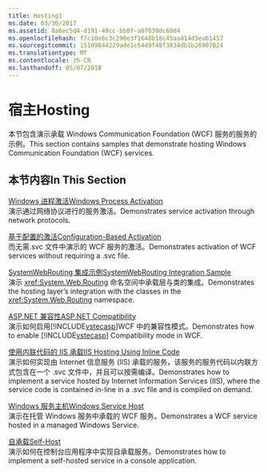 ```yaml
---
title: Hosting1
ms.date: 03/30/2017
ms.assetid: 8a6ec5d4-d191-49cc-bb0f-a07639dc60d4
ms.openlocfilehash: f7c10e6c3c290e3f1648b18c45aa414d3ea61457
ms.sourcegitcommit: 15109844229ade1c6449f48f3834db1b26907824
ms.translationtype: MT
ms.contentlocale: zh-CN
ms.lasthandoff: 05/07/2018
---
```

# <a name="hosting"></a><span data-ttu-id="01f4a-102">宿主</span><span class="sxs-lookup"><span data-stu-id="01f4a-102">Hosting</span></span>
<span data-ttu-id="01f4a-103">本节包含演示承载 Windows Communication Foundation (WCF) 服务的服务的示例。</span><span class="sxs-lookup"><span data-stu-id="01f4a-103">This section contains samples that demonstrate hosting Windows Communication Foundation (WCF) services.</span></span>  
  
## <a name="in-this-section"></a><span data-ttu-id="01f4a-104">本节内容</span><span class="sxs-lookup"><span data-stu-id="01f4a-104">In This Section</span></span>  
 [<span data-ttu-id="01f4a-105">Windows 进程激活</span><span class="sxs-lookup"><span data-stu-id="01f4a-105">Windows Process Activation</span></span>](../../../../docs/framework/wcf/samples/windows-process-activation.md)  
 <span data-ttu-id="01f4a-106">演示通过网络协议进行的服务激活。</span><span class="sxs-lookup"><span data-stu-id="01f4a-106">Demonstrates service activation through network protocols.</span></span>  
  
 [<span data-ttu-id="01f4a-107">基于配置的激活</span><span class="sxs-lookup"><span data-stu-id="01f4a-107">Configuration-Based Activation</span></span>](../../../../docs/framework/wcf/samples/configuration-based-activation.md)  
 <span data-ttu-id="01f4a-108">而无需.svc 文件中演示的 WCF 服务的激活。</span><span class="sxs-lookup"><span data-stu-id="01f4a-108">Demonstrates activation of WCF services without requiring a .svc file.</span></span>  
  
 [<span data-ttu-id="01f4a-109">SystemWebRouting 集成示例</span><span class="sxs-lookup"><span data-stu-id="01f4a-109">SystemWebRouting Integration Sample</span></span>](../../../../docs/framework/wcf/samples/systemwebrouting-integration-sample.md)  
 <span data-ttu-id="01f4a-110">演示 <xref:System.Web.Routing> 命名空间中承载层与类的集成。</span><span class="sxs-lookup"><span data-stu-id="01f4a-110">Demonstrates the hosting layer’s integration with the classes in the <xref:System.Web.Routing> namespace.</span></span>  
  
 [<span data-ttu-id="01f4a-111">ASP.NET 兼容性</span><span class="sxs-lookup"><span data-stu-id="01f4a-111">ASP.NET Compatibility</span></span>](../../../../docs/framework/wcf/samples/aspnet-compatibility.md)  
 <span data-ttu-id="01f4a-112">演示如何启用[!INCLUDE[vstecasp](../../../../includes/vstecasp-md.md)]WCF 中的兼容性模式。</span><span class="sxs-lookup"><span data-stu-id="01f4a-112">Demonstrates how to enable [!INCLUDE[vstecasp](../../../../includes/vstecasp-md.md)] Compatibility mode in WCF.</span></span>  
  
 [<span data-ttu-id="01f4a-113">使用内联代码的 IIS 承载</span><span class="sxs-lookup"><span data-stu-id="01f4a-113">IIS Hosting Using Inline Code</span></span>](../../../../docs/framework/wcf/samples/iis-hosting-using-inline-code.md)  
 <span data-ttu-id="01f4a-114">演示如何实现由 Internet 信息服务 (IIS) 承载的服务，该服务的服务代码以内联方式包含在一个 .svc 文件中，并且可以按需编译。</span><span class="sxs-lookup"><span data-stu-id="01f4a-114">Demonstrates how to implement a service hosted by Internet Information Services (IIS), where the service code is contained in-line in a .svc file and is compiled on demand.</span></span>  
  
 [<span data-ttu-id="01f4a-115">Windows 服务主机</span><span class="sxs-lookup"><span data-stu-id="01f4a-115">Windows Service Host</span></span>](../../../../docs/framework/wcf/samples/windows-service-host.md)  
 <span data-ttu-id="01f4a-116">演示在托管 Windows 服务中承载的 WCF 服务。</span><span class="sxs-lookup"><span data-stu-id="01f4a-116">Demonstrates a WCF service hosted in a managed Windows Service.</span></span>  
  
 [<span data-ttu-id="01f4a-117">自承载</span><span class="sxs-lookup"><span data-stu-id="01f4a-117">Self-Host</span></span>](../../../../docs/framework/wcf/samples/self-host.md)  
 <span data-ttu-id="01f4a-118">演示如何在控制台应用程序中实现自承载服务。</span><span class="sxs-lookup"><span data-stu-id="01f4a-118">Demonstrates how to implement a self-hosted service in a console application.</span></span>
